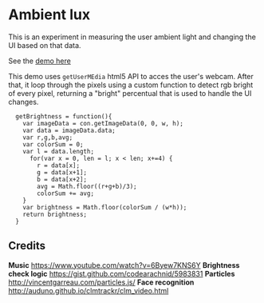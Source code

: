 # Ambient lux
This is an experiment in measuring the user ambient light and changing the UI based on that data.

See the [demo here](http://filipemerker.github.io/ambient-lux/)

This demo uses `getUserMEdia` html5 API to acces the user's webcam. After that, it loop through the pixels using a custom function to detect rgb bright of every pixel, returning a "bright" percentual that is used to handle the UI changes.

      getBrightness = function(){
        var imageData = con.getImageData(0, 0, w, h);
        var data = imageData.data;
        var r,g,b,avg;
        var colorSum = 0;
        var l = data.length;
          for(var x = 0, len = l; x < len; x+=4) {
            r = data[x];
            g = data[x+1];
            b = data[x+2];
            avg = Math.floor((r+g+b)/3);
            colorSum += avg;
        }
        var brightness = Math.floor(colorSum / (w*h));
        return brightness;
      }

## Credits
**Music** https://www.youtube.com/watch?v=6Byew7KNS6Y
**Brightness check logic** https://gist.github.com/codearachnid/5983831
**Particles** http://vincentgarreau.com/particles.js/
**Face recognition** http://auduno.github.io/clmtrackr/clm_video.html
